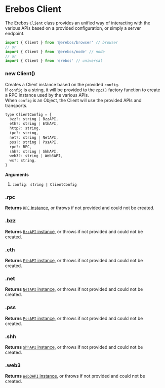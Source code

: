 # Erebos Client

The Erebos `Client` class provides an unified way of interacting with the various APIs based on a provided configuration, or simply a server endpoint.

```js
import { Client } from '@erebos/browser' // browser
// or
import { Client } from '@erebos/node' // node
// or
import { Client } from 'erebos' // universal
```

### new Client()

Creates a Client instance based on the provided `config`.\
If `config` is a string, it will be provided to the [`rpc()`](rpc.md) factory function to create a RPC instance used by the various APIs.\
When `config` is an Object, the Client will use the provided APIs and transports.

```js
type ClientConfig = {
  bzz?: string | BzzAPI,
  eth?: string | EthAPI,
  http?: string,
  ipc?: string,
  net?: string | NetAPI,
  pss?: string | PssAPI,
  rpc?: RPC,
  shh?: string | ShhAPI,
  web3?: string | Web3API,
  ws?: string,
}
```

**Arguments**

1.  `config: string | ClientConfig`

### .rpc

**Returns** [`RPC` instance](rpc.md), or throws if not provided and could not be created.

### .bzz

**Returns** [`BzzAPI` instance](api-bzz.md), or throws if not provided and could not be created.

### .eth

**Returns** [`EthAPI` instance](api-eth.md), or throws if not provided and could not be created.

### .net

**Returns** [`NetAPI` instance](api-net.md), or throws if not provided and could not be created.

### .pss

**Returns** [`PssAPI` instance](api-pss.md), or throws if not provided and could not be created.

### .shh

**Returns** [`ShhAPI` instance](api-shh.md), or throws if not provided and could not be created.

### .web3

**Returns** [`Web3API` instance](api-web3.md), or throws if not provided and could not be created.
